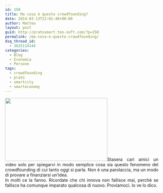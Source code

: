 ```yaml
---
id: 150
title: Ma cosa è questo crowdfounding?
date: 2014-03-13T22:01:40+00:00
author: Matteo
layout: post
guid: http://pratosmart.teo-soft.com/?p=150
permalink: /ma-cosa-e-questo-crowdfounding/
dsq_thread_id:
  - 3625114144
categories:
  - Blog
  - Economia
  - Persone
tags:
  - crowdfounding
  - prato
  - smartcity
  - smarteconomy
---
```

<p style="text-align: justify;">
  <img class="alignright" alt="" src="http://blog.coworkingfor.com/wp-content/uploads/Crowdfunding.jpg" width="336" height="207" />Stasera cari amici un video solo per spiegarvi in modo semplice cosa sia questo fenomeno del crowdfounding di cui tanto oggi si parla. Non è una parolaccia, ma un modo di provare a finanziarsi un&#8217;idea.<br /> In molti ce la fanno. Ricordate che chi innova non fallisce mai, perchè se fallisce ha comunque imparato qualcosa di nuovo. Proviamoci. Io ve lo dico.
</p>

&nbsp;

&nbsp;

&nbsp;

&nbsp;

<div class="jetpack-video-wrapper">
  <span class='embed-youtube' style='text-align:center; display: block;'></span>
</div>